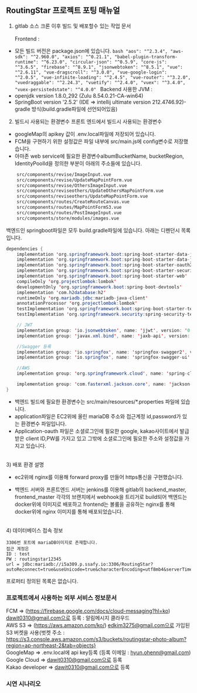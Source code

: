 ## RoutingStar 프로젝트 포팅 매뉴얼

1. gitlab 소스 크론 이후 빌드 및 배포할수 있는 작업 문서  
   <br>
   Frontend :

- 모든 빌드 버전은 package.json에 있습니다.
  `bash "aos": "^2.3.4", "aws-sdk": "^2.960.0", "axios": "^0.21.1", "babel-plugin-transform-runtime": "^6.23.0", "circular-json": "^0.5.9", "core-js": "^3.6.5", "firebase": "^8.9.1", "jsonwebtoken": "^8.5.1", "vue": "^2.6.11", "vue-dragscroll": "^3.0.0", "vue-google-login": "^2.0.5", "vue-infinite-loading": "^2.4.5", "vue-router": "^3.2.0", "vuedraggable": "^2.24.3", "vuetify": "^2.4.0", "vuex": "^3.4.0", "vuex-persistedstate": "^4.0.0" `
  Backend
  사용한 JVM :
- openjdk version 1.8.0_292 (Zulu 8.54.0.21-CA-win64)
- SpringBoot version '2.5.2' (IDE => intellij ultimate version 212.4746.92)- gradle 방식(build.gradle파일에 선언되어있음)

2. 빌드시 사용되는 환경변수
   프론트 엔드에서 빌드시 사용되는 환경변수

- googleMap의 apikey 값이 .env.local파일에 저장되어 있습니다.
- FCM을 구현하기 위한 설정값은 파일 내부에 src/main.js에 config변수로 저장했습니다.
- 아마존 web service에 필요한 환경변수albumBucketName, bucketRegion, IdentityPoolId을 정의한 부분이 아래의 주소들에 있습니다.

```bash
    src/components/revise/ImageInput.vue
    src/components/revise/UpdateMapPointForm.vue
    src/components/revise/OthersImageInput.vue
    src/components/reviseothers/UpdateOthersMapPointForm.vue
    src/components/reviseothers/UpdateMapPointForm.vue
    src/components/routes/CreateRouteCanvas.vue
    src/components/routes/MapPointFormS3.vue
    src/components/routes/PostImageInput.vue
    src/components/store/modules/images.vue
```

백엔드인 springboot파일은 모두 build.gradle파일에 있습니다.
아래는 디펜던시 목록입니다.

```java
dependencies {
    implementation 'org.springframework.boot:spring-boot-starter-data-jdbc'
    implementation 'org.springframework.boot:spring-boot-starter-data-jpa'
    implementation 'org.springframework.boot:spring-boot-starter-oauth2-client'
    implementation 'org.springframework.boot:spring-boot-starter-security'
    implementation 'org.springframework.boot:spring-boot-starter-web'
    compileOnly 'org.projectlombok:lombok'
    developmentOnly 'org.springframework.boot:spring-boot-devtools'
    implementation 'com.h2database:h2'
    runtimeOnly 'org.mariadb.jdbc:mariadb-java-client'
    annotationProcessor 'org.projectlombok:lombok'
    testImplementation 'org.springframework.boot:spring-boot-starter-test'
    testImplementation 'org.springframework.security:spring-security-test'

    // JWT
    implementation group: 'io.jsonwebtoken', name: 'jjwt', version: '0.9.1'
    implementation group: 'javax.xml.bind', name: 'jaxb-api', version: '2.3.0'

    //Swagger 등록
    implementation group: 'io.springfox', name: 'springfox-swagger2', version: '2.9.2'
    implementation group: 'io.springfox', name: 'springfox-swagger-ui', version: '2.9.2'

    //AWS
    implementation group: 'org.springframework.cloud', name: 'spring-cloud-starter-aws', version: '2.2.1.RELEASE'

    implementation group: 'com.fasterxml.jackson.core', name: 'jackson-databind', version: '2.12.3'
}
```

- 백엔드 빌드에 필요한 환경변수는 src/main/resources/\*.properties 파일에 있습니다.
- application파일은 EC2위에 올린 mariaDB 주소와 접근계정 id,password가 있는 환경변수 파일입니다.
- Application-oauth 파일은 소셜로그인에 필요한 google, kakao사이트에서 발급받은 client ID,PW를 가지고 있고 그밖에 소셜로그인에 필요한 주소와 설정값을 가지고 있습니다.

<br>
3) 배포 환경 설명

- ec2위에 nginx를 이용해 forward proxy를 만들어 https통신을 구현했습니다.

- 백엔드 서버와 프론트엔드 서버는 jenkins를 이용해 gitlab의 backend_master, frontend_master 각각의 브랜치에서 webhook을 트리거로 build되어 백엔드는 docker위에 이미지로 배포하고 frontend는 볼륨을 공유하는 nginx를 통해 docker위에 nginx 이미지를 통해 배포되었습니다.

<br>
4) 데이터베이스 접속 정보

```
3306번 포트에 mariaDB이미지로 존재합니다.
접근 계정은
ID : test
PW : routingstar12345
url = jdbc:mariadb://i5a309.p.ssafy.io:3306/RoutingStar?autoReconnect=true&useUnicode=true&characterEncoding=utf8mb4&serverTimezone=KST
```

프로퍼티 정의된 목록은 없습니다.

### 프로젝트에서 사용하는 외부 서비스 정보문서

FCM => (https://firebase.google.com/docs/cloud-messaging?hl=ko) dawit0310@gmail.com으로 등록 : 알림메시지 클라우드<br>
AWS S3 => (https://aws.amazon.com/ko/) edkim3275@gmail.com으로 가입된 S3 버켓을 사용{벗켓 주소 : https://s3.console.aws.amazon.com/s3/buckets/routingstar-photo-album?region=ap-northeast-2&tab=objects}<br>
GoogleMap => .env.local에 api key등록 (등록 이메일 : hyun.ohenn@gmail.com)<br>
Google Cloud => dawit0310@gmail.com으로 등록<br>
Kakao developer => dawit0310@gmail.com으로 등록<br>

### 시연 시나리오
